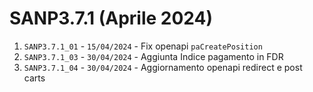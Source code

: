# SANP3.7.1 (Aprile 2024)
1. `SANP3.7.1_01` - `15/04/2024` - Fix openapi `paCreatePosition`
2. `SANP3.7.1_03` - `30/04/2024` - Aggiunta Indice pagamento in FDR
3. `SANP3.7.1_04` - `30/04/2024` - Aggiornamento openapi redirect e post carts

